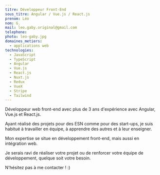 ```yaml
---
titre: Développeur Front-End
sous_titre: Angular / Vue.js / React.js
prenom: Léo
nom: G.
mail: leo.gaby.original@gmail.com
telephone:
photo: leo-gaby.jpg
domaines_metiers:
  - applications web
technologies:
  - JavaScript
  - TypeScript
  - Angular
  - Vue.js
  - React.js
  - Nuxt.js
  - Redux
  - VueX
  - Stripe
  - Tailwind
---
```


Développeur web front-end avec plus de 3 ans d'expérience avec Angular, Vue.js et React.js.

Ayant réalisé des projets pour des ESN comme pour des start-ups, je suis habitué à travailler en équipe, à apprendre des autres et à leur enseigner.

Mon expertise se situe en développement front-end, mais aussi en intégration web.

Je serais ravi de réaliser votre projet ou de renforcer votre équipe de développement, quelque soit votre besoin.

N'hésitez pas à me contacter ! :)

